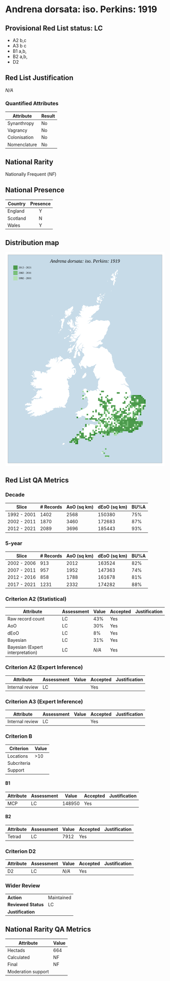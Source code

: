 # Andrena dorsata: iso. Perkins: 1919

## Provisional Red List status: LC
- A2 b,c
- A3 b
c
- B1 a,b, 
- B2 a,b, 
- D2

## Red List Justification
*N/A*
### Quantified Attributes
|Attribute|Result|
|---|---|
|Synanthropy|No|
|Vagrancy|No|
|Colonisation|No|
|Nomenclature|No|


## National Rarity
Nationally Frequent (*NF*)

## National Presence
|Country|Presence
|---|:-:|
|England|Y|
|Scotland|N|
|Wales|Y|


## Distribution map
![](../map/22.svg)

## Red List QA Metrics
### Decade
| Slice | # Records | AoO (sq km) | dEoO (sq km) |BU%A |
|---|---|---|---|---|
|1992 - 2001|1402|2568|150380|75%|
|2002 - 2011|1870|3460|172683|87%|
|2012 - 2021|2089|3696|185443|93%|
### 5-year
| Slice | # Records | AoO (sq km) | dEoO (sq km) |BU%A |
|---|---|---|---|---|
|2002 - 2006|913|2012|163524|82%|
|2007 - 2011|957|1952|147363|74%|
|2012 - 2016|858|1788|161678|81%|
|2017 - 2021|1231|2332|174282|88%|
### Criterion A2 (Statistical)
|Attribute|Assessment|Value|Accepted|Justification
|---|---|---|---|---|
|Raw record count|LC|43%|Yes||
|AoO|LC|30%|Yes||
|dEoO|LC|8%|Yes||
|Bayesian|LC|31%|Yes||
|Bayesian (Expert interpretation)|LC|*N/A*|Yes||
### Criterion A2 (Expert Inference)
|Attribute|Assessment|Value|Accepted|Justification
|---|---|---|---|---|
|Internal review|LC||Yes||
### Criterion A3 (Expert Inference)
|Attribute|Assessment|Value|Accepted|Justification
|---|---|---|---|---|
|Internal review|LC||Yes||
### Criterion B
|Criterion| Value|
|---|---|
|Locations|>10|
|Subcriteria||
|Support||
#### B1
|Attribute|Assessment|Value|Accepted|Justification
|---|---|---|---|---|
|MCP|LC|148950|Yes||
#### B2
|Attribute|Assessment|Value|Accepted|Justification
|---|---|---|---|---|
|Tetrad|LC|7912|Yes||
### Criterion D2
|Attribute|Assessment|Value|Accepted|Justification
|---|---|---|---|---|
|D2|LC|*N/A*|Yes||
### Wider Review
|  |  |
|---|---|
|**Action**|Maintained|
|**Reviewed Status**|LC|
|**Justification**||


## National Rarity QA Metrics
|Attribute|Value|
|---|---|
|Hectads|664|
|Calculated|NF|
|Final|NF|
|Moderation support||



